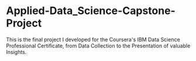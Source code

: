 # Applied-Data_Science-Capstone-Project
This is the final project I developed for the Coursera's IBM Data Science Professional Certificate, from Data Collection to the Presentation of valuable Insights.
